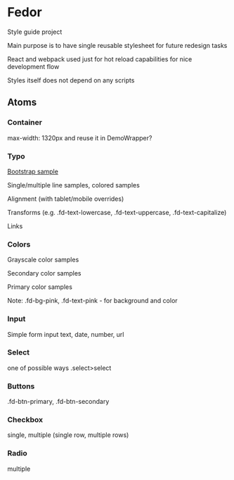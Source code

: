# Fedor

Style guide project

Main purpose is to have single reusable stylesheet for future redesign tasks

React and webpack used just for hot reload capabilities for nice development flow

Styles itself does not depend on any scripts

## Atoms

### Container

max-width: 1320px and reuse it in DemoWrapper?

### Typo

[Bootstrap sample](http://getbootstrap.com/css/#type)

Single/multiple line samples, colored samples

Alignment (with tablet/mobile overrides)

Transforms (e.g. .fd-text-lowercase, .fd-text-uppercase, .fd-text-capitalize)

Links 

### Colors

Grayscale color samples

Secondary color samples

Primary color samples

Note: .fd-bg-pink, .fd-text-pink - for background and color

### Input

Simple form input text, date, number, url

### Select

one of possible ways .select>select

### Buttons

.fd-btn-primary, .fd-btn-secondary

### Checkbox

single, multiple (single row, multiple rows)

### Radio

multiple


